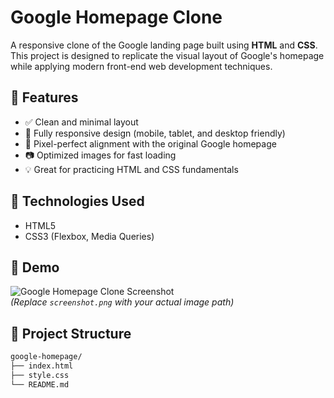 # Google Homepage Clone

A responsive clone of the Google landing page built using **HTML** and **CSS**. This project is designed to replicate the visual layout of Google's homepage while applying modern front-end web development techniques.

## 🚀 Features

- ✅ Clean and minimal layout
- 📱 Fully responsive design (mobile, tablet, and desktop friendly)
- 🎯 Pixel-perfect alignment with the original Google homepage
- 📷 Optimized images for fast loading
- 💡 Great for practicing HTML and CSS fundamentals

## 🔧 Technologies Used

- HTML5
- CSS3 (Flexbox, Media Queries)

## 📸 Demo

![Google Homepage Clone Screenshot](screenshot.png)  
*(Replace `screenshot.png` with your actual image path)*

## 📂 Project Structure

```bash
google-homepage/
├── index.html
├── style.css
└── README.md
